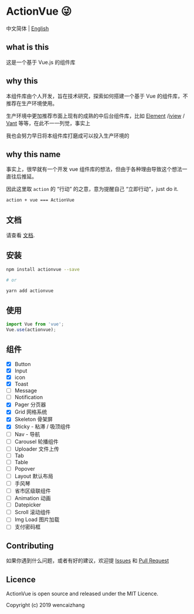 # ActionVue :stuck_out_tongue_winking_eye:

中文简体 | [English](./README-en.md)

## what is this

这是一个基于 Vue.js 的组件库

## why this

本组件库由个人开发，旨在技术研究，探索如何搭建一个基于 Vue 的组件库，不推荐在生产环境使用。

生产环境中更加推荐市面上现有的成熟的中后台组件库，比如 [Element](https://github.com/ElemeFE/element) /[iview](https://github.com/iview/iview) / [Vant](https://github.com/youzan/vant) 等等，在此不一一列觉，事实上

我也会努力早日将本组件库打磨成可以投入生产环境的

## why this name

事实上，很早就有一个开发 vue 组件库的想法，但由于各种理由导致这个想法一直往后推延。

因此这里取 `action` 的 “行动” 的之意，意为提醒自己 “立即行动”，just do it.

```bash
action + vue === ActionVue
```

## 文档

请查看 [文档](https://wencaizhang.github.io/ActionVue/).

## 安装

```bash
npm install actionvue --save

# or

yarn add actionvue
```

## 使用

```js
import Vue from 'vue';
Vue.use(actionvue);
```

## 组件

+ [x] Button
+ [x] Input
+ [x] icon
+ [x] Toast
+ [ ] Message
+ [ ] Notification
+ [x] Pager 分页器
+ [x] Grid 网格系统
+ [x] Skeleton 骨架屏
+ [x] Sticky - 粘滞 / 吸顶组件
+ [ ] Nav - 导航
+ [ ] Carousel 轮播组件
+ [ ] Uploader 文件上传
+ [ ] Tab
+ [ ] Table
+ [ ] Popover
+ [ ] Layout 默认布局
+ [ ] 手风琴
+ [ ] 省市区级联组件
+ [ ] Animation 动画
+ [ ] Datepicker
+ [ ] Scroll 滚动组件
+ [ ] Img Load 图片加载
+ [ ] 支付密码框

## Contributing

如果你遇到什么问题，或者有好的建议，欢迎提 [Issues](https://github.com/wencaizhang/ActionVue/issues/) 和 [Pull Request](https://github.com/wencaizhang/ActionVue/pulls/)

## Licence

ActionVue is open source and released under the MIT Licence.

Copyright (c) 2019 wencaizhang
